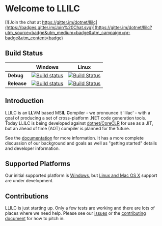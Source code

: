 Welcome to LLILC
================

[![Join the chat at https://gitter.im/dotnet/llilc](https://badges.gitter.im/Join%20Chat.svg)](https://gitter.im/dotnet/llilc?utm_source=badge&utm_medium=badge&utm_campaign=pr-badge&utm_content=badge)

Build Status
------------

|           |    Windows    |    Linux    |
|-----------|---------------|-------------|
| **Debug** |[![Build status](http://dotnet-ci.cloudapp.net/job/dotnet_llilc/job/master/job/windows_nt_debug/badge/icon)](http://dotnet-ci.cloudapp.net/job/dotnet_llilc/job/master/job/windows_nt_debug/)|[![Build Status](http://dotnet-ci.cloudapp.net/job/dotnet_llilc/job/master/job/ubuntu_debug/badge/icon)](http://dotnet-ci.cloudapp.net/job/dotnet_llilc/job/master/job/ubuntu_debug/)|
|**Release**|[![Build status](http://dotnet-ci.cloudapp.net/job/dotnet_llilc/job/master/job/windows_nt_release/badge/icon)](http://dotnet-ci.cloudapp.net/job/dotnet_llilc/job/master/job/windows_nt_release/)|[![Build Status](http://dotnet-ci.cloudapp.net/job/dotnet_llilc/job/master/job/ubuntu_release/badge/icon)](http://dotnet-ci.cloudapp.net/job/dotnet_llilc/job/master/job/ubuntu_release/)|


Introduction
-------------

LLILC is an **LL**VM based MS**IL** **C**ompiler - we pronounce it 'lilac' -
with a goal of producing a set of cross-platform .NET code generation tools.
Today LLILC is being developed against [dotnet/CoreCLR](https://github.com/dotnet/coreclr)
for use as a JIT, but an ahead of time (AOT) compiler is planned for the future.  

See the [documentation](Documentation/Welcome.md) for more information.
It has a more complete discussion of our background and goals as well as
"getting started" details and developer information.


Supported Platforms
-------------------

Our initial supported platform is [Windows](Documentation/Getting-Started-For-Windows.md),
but [Linux and Mac OS X](Documentation/Getting-Started-For-Linux-and-OS-X.md)
support are under development.


Contributions
-------------

LLILC is just starting up.  Only a few tests are working and there are lots
of places where we need help.  Please see our [issues](https://github.com/dotnet/llilc/issues)
or the [contributing document](Documentation/Areas-To-Contribute.md)
for how to pitch in.
